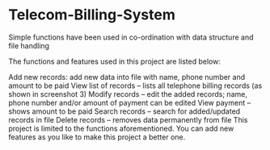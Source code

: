 # Telecom-Billing-System
Simple functions have been used in co-ordination with data structure and file handling

The functions and features used in this project are listed below:

Add new records: add new data into file with name, phone number and amount to be paid
View list of records – lists all telephone billing records (as shown in screenshot 3)
Modify records – edit the added records; name, phone number and/or amount of payment can be edited
View payment – shows amount to be paid
Search records – search for added/updated records in file
Delete records – removes data permanently from file
This project is limited to the functions aforementioned. You can add new features as you like to make this project a better one.
